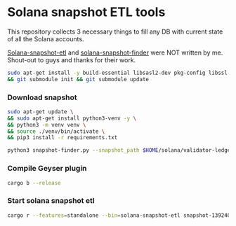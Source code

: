 # Solana snapshot ETL tools
This repository collects 3 necessary things to fill any DB with current state of all the Solana accounts.

[Solana-snapshot-etl](https://github.com/terorie/solana-snapshot-etl) and [solana-snapshot-finder](https://github.com/c29r3/solana-snapshot-finder) were NOT written by me. Shout-out to guys and thanks for their work.

```bash
sudo apt-get install -y build-essential libsasl2-dev pkg-config libssl-dev \
&& git submodule init && git submodule update
```

### Download snapshot
```bash
sudo apt-get update \
&& sudo apt-get install python3-venv -y \
&& python3 -m venv venv \
&& source ./venv/bin/activate \
&& pip3 install -r requirements.txt
```

```bash
python3 snapshot-finder.py --snapshot_path $HOME/solana/validator-ledger
```

### Compile Geyser plugin
```bash
cargo b --release
```

### Start solana snapshot etl
```bash
cargo r --features=standalone --bin=solana-snapshot-etl snapshot-139240745-*.tar.zst --geyser geyser-conf.json
```